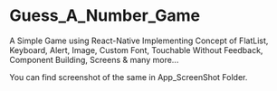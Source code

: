 # Guess_A_Number_Game
A Simple Game using React-Native Implementing Concept of FlatList, Keyboard, Alert, Image, Custom Font, Touchable Without Feedback, Component Building, Screens & many more...

You can find screenshot of the same in App_ScreenShot Folder.
